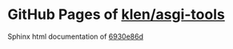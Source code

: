 GitHub Pages of [klen/asgi-tools](https://github.com/klen/asgi-tools.git)
===
Sphinx html documentation of [6930e86d](https://github.com/klen/asgi-tools/tree/6930e86d8975a8b2d725799de75bf40c0963f561)
